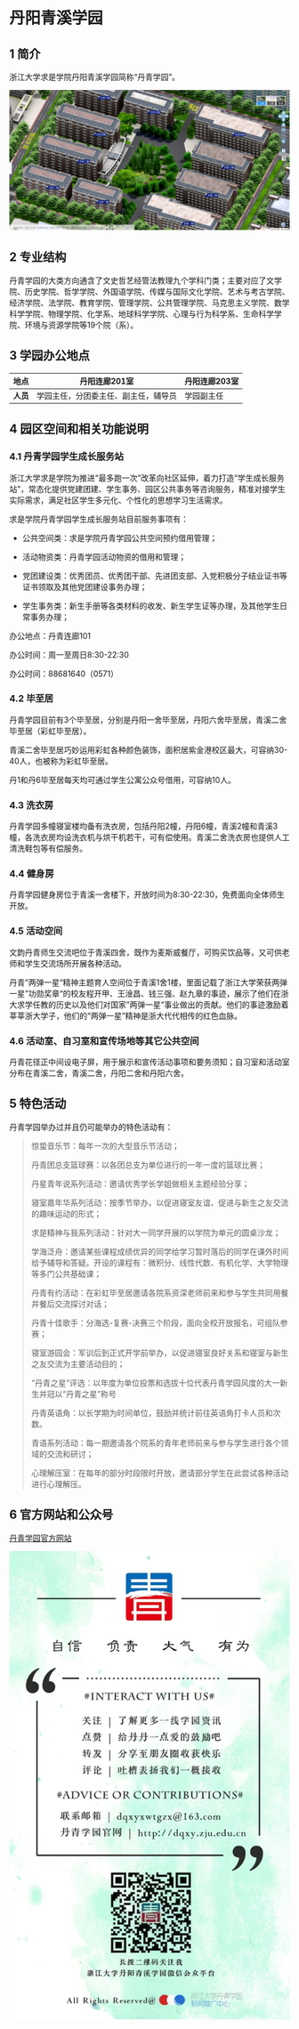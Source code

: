# 丹阳青溪学园

## 1 简介

浙江大学求是学院丹阳青溪学园简称“丹青学园”。

![丹青](../assets/danqing/danqing.webp)

## 2 专业结构

丹青学园的大类方向通含了文史哲艺经管法教理九个学科门类；主要对应了文学院、历史学院、哲学学院、外国语学院、传媒与国际文化学院、艺术与考古学院、经济学院、法学院、教育学院、管理学院、公共管理学院、马克思主义学院、数学科学学院、物理学院、化学系、地球科学学院、心理与行为科学系、生命科学学院、环境与资源学院等19个院（系）。

## 3 学园办公地点

| 地点     | 丹阳连廊201室                        | 丹阳连廊203室 |
| -------- | ------------------------------------ | ------------- |
| **人员** | 学园主任，分团委主任、副主任，辅导员 | 学园副主任    |

## 4 园区空间和相关功能说明

### 4.1 丹青学园学生成长服务站

浙江大学求是学院为推进“最多跑一次”改革向社区延伸，着力打造“学生成长服务站”，常态化提供党建团建、学生事务、园区公共事务等咨询服务，精准对接学生实际需求，满足社区学生多元化、个性化的思想学习生活需求。

求是学院丹青学园学生成长服务站目前服务事项有：

- 公共空间类：求是学院丹青学园公共空间预约借用管理；

- 活动物资类：丹青学园活动物资的借用和管理；

- 党团建设类：优秀团员、优秀团干部、先进团支部、入党积极分子结业证书等证书领取及其他党团建设事务办理；

- 学生事务类：新生手册等各类材料的收发、新生学生证等办理，及其他学生日常事务办理；

办公地点：丹青连廊101

办公时间：周一至周日8:30-22:30

办公时间：88681640（0571）

### 4.2 毕至居

丹青学园目前有3个毕至居，分别是丹阳一舍毕至居，丹阳六舍毕至居，青溪二舍毕至居（彩虹毕至居）。

青溪二舍毕至居巧妙运用彩虹各种颜色装饰，面积居紫金港校区最大，可容纳30-40人，也被称为彩虹毕至居。

丹1和丹6毕至居每天均可通过学生公寓公众号借用，可容纳10人。

### 4.3 洗衣房

丹青学园多幢寝室楼均备有洗衣房，包括丹阳2幢，丹阳6幢，青溪2幢和青溪3幢，各洗衣房均设洗衣机与烘干机若干，可有偿使用。青溪二舍洗衣房也提供人工清洗鞋包等有偿服务。

### 4.4 健身房

丹青学园健身房位于青溪一舍楼下，开放时间为8:30-22:30，免费面向全体师生开放。

### 4.5 活动空间

文韵丹青师生交流吧位于青溪四舍，既作为麦斯威餐厅，可购买饮品等，又可供老师和学生交流场所开展各种活动。

丹青”两弹一星“精神主题育人空间位于青溪1舍1楼，里面记载了浙江大学荣获两弹一星”功勋奖章“的校友程开甲、王淦昌、钱三强、赵九章的事迹，展示了他们在浙大求学任教的历史以及他们对国家”两弹一星“事业做出的贡献。他们的事迹激励着莘莘浙大学子，他们的“两弹一星”精神是浙大代代相传的红色血脉。

### 4.6 活动室、自习室和宣传场地等其它公共空间

丹青花径正中间设电子屏，用于展示和宣传活动事项和要务须知；自习室和活动室分布在青溪二舍，青溪二舍，丹阳二舍和丹阳六舍。

## 5 特色活动

丹青学园举办过并且仍可能举办的特色活动有：

> 惊蛰音乐节：每年一次的大型音乐节活动；
>
> 丹青团总支篮球赛：以各团总支为单位进行的一年一度的篮球比赛；
>
> 丹星青年说系列活动：邀请优秀学长学姐做相关主题经验分享；
>
> 寝室嘉年华系列活动：按季节举办，以促进寝室友谊、促进与新生之友交流的趣味运动的形式；
>
> 求是精神与我系列活动：针对大一同学开展的以学院为单元的圆桌沙龙；
>
> 学海泛舟：邀请某些课程成绩优异的同学给学习暂时落后的同学在课外时间给予辅导和答疑。开设的课程有：微积分、线性代数、有机化学、大学物理等多门公共基础课；
>
> 丹青有约活动：在彩虹毕至居邀请各院系资深老师前来和参与学生共同用餐并餐后交流探讨对话；
>
> 丹青十佳歌手：分海选-复赛-决赛三个阶段，面向全校开放报名，可组队参赛；
>
> 寝室游园会：军训后到正式开学前举办，以促进寝室良好关系和寝室与新生之友交流为主要活动目的；
>
> “丹青之星”评选：以年度为单位投票和选拔十位代表丹青学园风度的大一新生并冠以“丹青之星”称号
>
> 丹青英语角：以长学期为时间单位，鼓励并统计前往英语角打卡人员和次数。
>
> 青语系列活动：每一期邀请各个院系的青年老师前来与参与学生进行各个领域的交流和研讨；
>
> 心理解压室：在每年的部分时段限时开放，邀请部分学生在此尝试各种活动进行心理解压。
>

## 6 官方网站和公众号

[丹青学园官方网站](https://dqxy.zju.edu.cn)

![Wechat Account](../assets/danqing/danqing_qrcode.webp)
